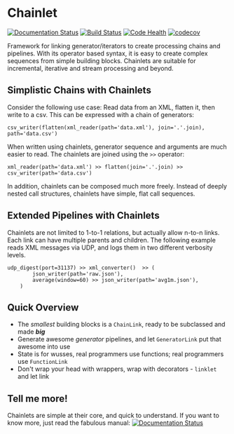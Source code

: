 # Chainlet

[![Documentation Status](https://readthedocs.org/projects/chainlet/badge/?version=latest)](http://chainlet.readthedocs.io/en/latest/?badge=latest)
[![Build Status](https://travis-ci.org/maxfischer2781/chainlet.svg?branch=master)](https://travis-ci.org/maxfischer2781/chainlet)
[![Code Health](https://landscape.io/github/maxfischer2781/chainlet/master/landscape.svg?style=flat)](https://landscape.io/github/maxfischer2781/chainlet/master)
[![codecov](https://codecov.io/gh/maxfischer2781/chainlet/branch/master/graph/badge.svg)](https://codecov.io/gh/maxfischer2781/chainlet)

Framework for linking generator/iterators to create processing chains and pipelines.
With its operator based syntax, it is easy to create complex sequences from simple building blocks.
Chainlets are suitable for incremental, iterative and stream processing and beyond.

## Simplistic Chains with Chainlets

Consider the following use case:
Read data from an XML, flatten it, then write to a csv.
This can be expressed with a chain of generators:

    csv_writer(flatten(xml_reader(path='data.xml'), join='.'.join), path='data.csv')

When written using chainlets, generator sequence and arguments are much easier to read.
The chainlets are joined using the `>>` operator:

    xml_reader(path='data.xml') >> flatten(join='.'.join) >> csv_writer(path='data.csv')

In addition, chainlets can be composed much more freely.
Instead of deeply nested call structures, chainlets have simple, flat call sequences.

## Extended Pipelines with Chainlets

Chainlets are not limited to 1-to-1 relations, but actually allow n-to-n links.
Each link can have multiple parents and children.
The following example reads XML messages via UDP, and logs them in two different verbosity levels. 

    udp_digest(port=31137) >> xml_converter()  >> (
            json_writer(path='raw.json'),
            average(window=60) >> json_writer(path='avg1m.json'),
        )

## Quick Overview

* The *smallest* building blocks is a `ChainLink`, ready to be subclassed and made _**big**_
* Generate awesome *generator* pipelines, and let `GeneratorLink` put that awesome into use
* State is for wusses, real programmers use functions; real programmers use `FunctionLink`
* Don't wrap your head with wrappers, wrap with decorators - `linklet` and let link

## Tell me more!

Chainlets are simple at their core, and quick to understand.
If you want to know more, just read the fabulous manual:
[![Documentation Status](https://readthedocs.org/projects/chainlet/badge/?version=latest)](http://chainlet.readthedocs.io/en/latest/?badge=latest)
